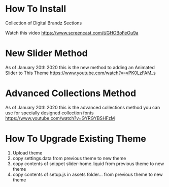 # How To Install
Collection of Digital Brandz Sections

Watch this video
https://www.screencast.com/t/GHOBoFeOu9a

# New Slider Method

As of January 20th 2020 this is the new method to adding an Animated Slider to This Theme
https://www.youtube.com/watch?v=vPK0LzFAM_s

# Advanced Collections Method

As of January 20th 2020 this is the advanced collections method you can use for specially designed collection fonts
https://www.youtube.com/watch?v=GYRGYBSHFzM

# How To Upgrade Existing Theme
1. Upload theme
2. copy settings.data from previous theme to new theme
3. copy contents of snippet slider-home.liquid from previous theme to new theme
3. copy contents of setup.js in assets folder...  from previous theme to new theme
